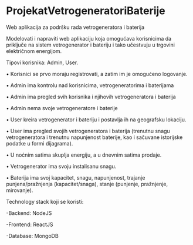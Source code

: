 # ProjekatVetrogeneratoriBaterije
 
Web aplikacija za podršku rada vetrogeneratora i baterija

Modelovati i napraviti web aplikaciju koja omogućava korisnicima da priključe na sistem vetrogenerator i bateriju i tako učestvuju u trgovini električnom energijom.

Tipovi korisnika: Admin, User.

•        Korisnici se prvo moraju registrovati, a zatim im je omogućeno logovanje.

•        Admin ima kontrolu nad korisnicima, vetrogeneratorima i baterijama

•        Admin ima pregled svih korisnika i njihovih vetrogeneratora i baterija

•        Admin nema svoje vetrogeneratore i baterije

•        User kreira vetrogenerator i bateriju i postavlja ih na geografsku lokaciju.

•        User ima pregled svojih vetrogeneratora i baterija (trenutnu snagu vetrogeneratora i trenutnu napunjenost baterije, kao i sačuvane istorijske podatke u formi
dijagrama).

•        U noćnim satima skuplja energiju, a u dnevnim satima prodaje. 

•        Vetrogenerator ima svoju instalisanu snagu.

•        Baterija ima svoj kapacitet, snagu, napunjenost, trajanje punjena/pražnjenja (kapacitet/snaga), stanje (punjenje, pražnjenje, mirovanje).

Technology stack koji se koristi:

-Backend: NodeJS

-Frontend: ReactJS

-Database: MongoDB
